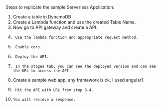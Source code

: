 Steps to replicate the sample Serverless Application:

1. Create a table in DynamoDB
2. Create a Lambda function and use the created Table Name.
3. Now go to API gateway and create a API. 
4.		Use the lambda function and appropriate request method.
5.		Enable cors.
6.		Deploy the API.
7.		In the stages tab, you can see the deployed version and can see the URL to access the API.
8. Create a sample web app, any framework is ok. I used angular1.
9.		Hit the API with URL from step 3.4.
10. 	You will recieve a response.
